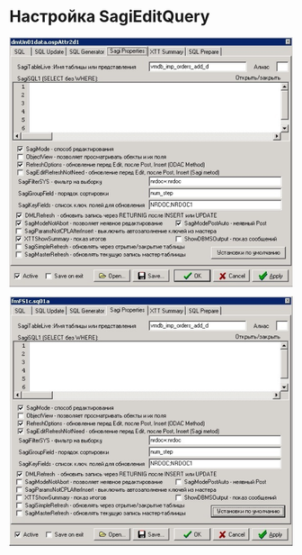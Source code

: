 # Настройка SagiEditQuery

![](../../../.gitbook/assets/sagiproperties_refresh_grid.jpg)

![](../../../.gitbook/assets/sagiproperties_default.jpg)

